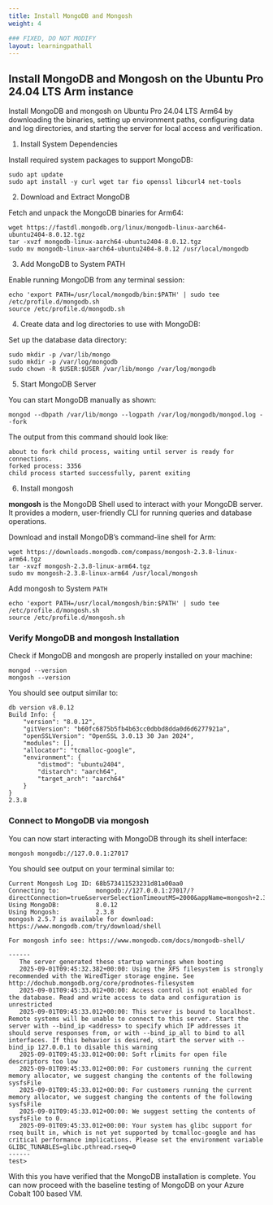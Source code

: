 ```yaml
---
title: Install MongoDB and Mongosh
weight: 4

### FIXED, DO NOT MODIFY
layout: learningpathall
---
```



## Install MongoDB and Mongosh on the Ubuntu Pro 24.04 LTS Arm instance

Install MongoDB and mongosh on Ubuntu Pro 24.04 LTS Arm64 by downloading the binaries, setting up environment paths, configuring data and log directories, and starting the server for local access and verification.

1. Install System Dependencies

Install required system packages to support MongoDB:
```console
sudo apt update
sudo apt install -y curl wget tar fio openssl libcurl4 net-tools
```

2. Download and Extract MongoDB

Fetch and unpack the MongoDB binaries for Arm64:
```console
wget https://fastdl.mongodb.org/linux/mongodb-linux-aarch64-ubuntu2404-8.0.12.tgz
tar -xvzf mongodb-linux-aarch64-ubuntu2404-8.0.12.tgz
sudo mv mongodb-linux-aarch64-ubuntu2404-8.0.12 /usr/local/mongodb
```

3. Add MongoDB to System PATH

Enable running MongoDB from any terminal session:
```console
echo 'export PATH=/usr/local/mongodb/bin:$PATH' | sudo tee /etc/profile.d/mongodb.sh
source /etc/profile.d/mongodb.sh
```

4. Create data and log directories to use with MongoDB:

Set up the database data directory:
```console
sudo mkdir -p /var/lib/mongo
sudo mkdir -p /var/log/mongodb
sudo chown -R $USER:$USER /var/lib/mongo /var/log/mongodb
```

5. Start MongoDB Server 

You can start MongoDB manually as shown:
```console
mongod --dbpath /var/lib/mongo --logpath /var/log/mongodb/mongod.log --fork
```

The output from this command should look like:
```output
about to fork child process, waiting until server is ready for connections.
forked process: 3356
child process started successfully, parent exiting
```

6. Install mongosh

**mongosh** is the MongoDB Shell used to interact with your MongoDB server. It provides a modern, user-friendly CLI for running queries and database operations.

Download and install MongoDB’s command-line shell for Arm:
```console
wget https://downloads.mongodb.com/compass/mongosh-2.3.8-linux-arm64.tgz
tar -xvzf mongosh-2.3.8-linux-arm64.tgz
sudo mv mongosh-2.3.8-linux-arm64 /usr/local/mongosh
```
Add mongosh to  System `PATH`
```console
echo 'export PATH=/usr/local/mongosh/bin:$PATH' | sudo tee /etc/profile.d/mongosh.sh
source /etc/profile.d/mongosh.sh
```

### Verify MongoDB and mongosh Installation

Check if MongoDB and mongosh are properly installed on your machine:
```console
mongod --version
mongosh --version
```
You should see output similar to: 
```output
db version v8.0.12
Build Info: {
    "version": "8.0.12",
    "gitVersion": "b60fc6875b5fb4b63cc0dbbd8dda0d6d6277921a",
    "openSSLVersion": "OpenSSL 3.0.13 30 Jan 2024",
    "modules": [],
    "allocator": "tcmalloc-google",
    "environment": {
        "distmod": "ubuntu2404",
        "distarch": "aarch64",
        "target_arch": "aarch64"
    }
}
2.3.8
```

### Connect to MongoDB via mongosh

You can now start interacting with MongoDB through its shell interface:
```console
mongosh mongodb://127.0.0.1:27017
```
You should see output on your terminal similar to: 
```output
Current Mongosh Log ID: 68b573411523231d81a00aa0
Connecting to:          mongodb://127.0.0.1:27017/?directConnection=true&serverSelectionTimeoutMS=2000&appName=mongosh+2.3.8
Using MongoDB:          8.0.12
Using Mongosh:          2.3.8
mongosh 2.5.7 is available for download: https://www.mongodb.com/try/download/shell

For mongosh info see: https://www.mongodb.com/docs/mongodb-shell/

------
   The server generated these startup warnings when booting
   2025-09-01T09:45:32.382+00:00: Using the XFS filesystem is strongly recommended with the WiredTiger storage engine. See http://dochub.mongodb.org/core/prodnotes-filesystem
   2025-09-01T09:45:33.012+00:00: Access control is not enabled for the database. Read and write access to data and configuration is unrestricted
   2025-09-01T09:45:33.012+00:00: This server is bound to localhost. Remote systems will be unable to connect to this server. Start the server with --bind_ip <address> to specify which IP addresses it should serve responses from, or with --bind_ip_all to bind to all interfaces. If this behavior is desired, start the server with --bind_ip 127.0.0.1 to disable this warning
   2025-09-01T09:45:33.012+00:00: Soft rlimits for open file descriptors too low
   2025-09-01T09:45:33.012+00:00: For customers running the current memory allocator, we suggest changing the contents of the following sysfsFile
   2025-09-01T09:45:33.012+00:00: For customers running the current memory allocator, we suggest changing the contents of the following sysfsFile
   2025-09-01T09:45:33.012+00:00: We suggest setting the contents of sysfsFile to 0.
   2025-09-01T09:45:33.012+00:00: Your system has glibc support for rseq built in, which is not yet supported by tcmalloc-google and has critical performance implications. Please set the environment variable GLIBC_TUNABLES=glibc.pthread.rseq=0
------
test>
```

With this you have verified that the MongoDB installation is complete. You can now proceed with the baseline testing of MongoDB on your Azure Cobalt 100 based VM.
